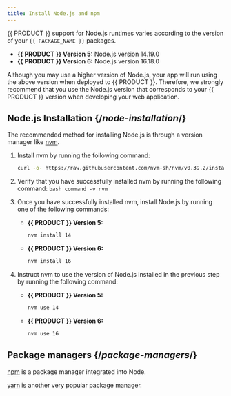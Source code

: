 ```yaml
---
title: Install Node.js and npm
---
```


{{ PRODUCT }} support for Node.js runtimes varies according to the version of your `{{ PACKAGE_NAME }}` packages.

-   **{{ PRODUCT }} Version 5:** Node.js version 14.19.0
-   **{{ PRODUCT }} Version 6:** Node.js version 16.18.0

Although you may use a higher version of Node.js, your app will run using the above version when deployed to {{ PRODUCT }}. Therefore, we strongly recommend that you use the Node.js version that corresponds to your {{ PRODUCT }} version when developing your web application.

## Node.js Installation {/*node-installation*/}

The recommended method for installing Node.js is through a version manager like [nvm](https://github.com/nvm-sh/nvm).

1.  Install nvm by running the following command:
    ```bash
    curl -o- https://raw.githubusercontent.com/nvm-sh/nvm/v0.39.2/install.sh | bash
    ```

2.   Verify that you have successfully installed nvm by running the following command:
    ```bash
    command -v nvm
    ```
3.  Once you have successfully installed nvm, install Node.js by running one of the following commands:

    -   **{{ PRODUCT }} Version 5:**

        ```bash
        nvm install 14
        ```

    -   **{{ PRODUCT }} Version 6:**

        ```bash
        nvm install 16
        ```

4.  Instruct nvm to use the version of Node.js installed in the previous step by running the following command:

    -   **{{ PRODUCT }} Version 5:**

        ```bash
        nvm use 14
        ```

    -   **{{ PRODUCT }} Version 6:**

        ```bash
        nvm use 16
        ```

## Package managers {/*package-managers*/}

[npm](https://www.npmjs.com/) is a package manager integrated into Node.

[yarn](https://classic.yarnpkg.com/en/docs/cli/) is another very popular package manager.

